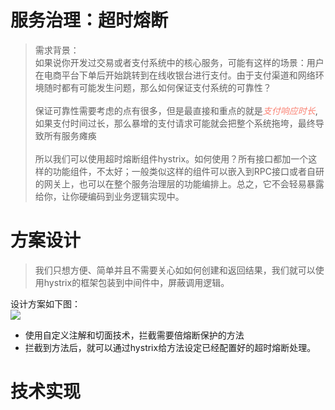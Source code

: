 # 服务治理：超时熔断

> 需求背景：<br>
> 如果说你开发过交易或者支付系统中的核心服务，可能有这样的场景：用户在电商平台下单后开始跳转到在线收银台进行支付。由于支付渠道和网络环境随时都有可能发生问题，那么如何保证支付系统的可靠性？
> <br>
> <br>
> 保证可靠性需要考虑的点有很多，但是最直接和重点的就是<em style="color: salmon">支付响应时长</em>,如果支付时间过长，那么暴增的支付请求可能就会把整个系统拖垮，最终导致所有服务瘫痪
> <br>
> <br>
> 所以我们可以使用超时熔断组件hystrix。如何使用？所有接口都加一个这样的功能组件，不太好；一般类似这样的组件可以嵌入到RPC接口或者自研的网关上，也可以在整个服务治理层的功能编排上。总之，它不会轻易暴露给你，让你硬编码到业务逻辑实现中。

# 方案设计
> 我们只想方便、简单并且不需要关心如如何创建和返回结果，我们就可以使用hystrix的框架包装到中间件中，屏蔽调用逻辑。

设计方案如下图：<br>
<img src="www.baidu.com">
- 使用自定义注解和切面技术，拦截需要倍熔断保护的方法
- 拦截到方法后，就可以通过hystrix给方法设定已经配置好的超时熔断处理。

# 技术实现
